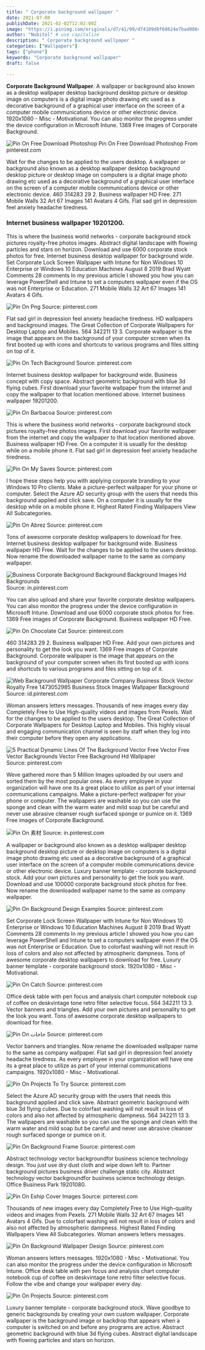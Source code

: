 ```yaml
---
title: " Corporate background wallpaper "
date: 2021-07-08
publishDate: 2021-02-02T12:02:00Z
image: "https://i.pinimg.com/originals/d7/41/09/d74109d8f60624e7bad086c61f3ef562.jpg"
author: "Nubitol" # use capitalize
description: " Corporate background wallpaper "
categories: ["Wallpapers"]
tags: ["phone"]
keywords: "Corporate background wallpaper"
draft: false

---
```



**Corporate Background Wallpaper**. A wallpaper or background also known as a desktop wallpaper desktop background desktop picture or desktop image on computers is a digital image photo drawing etc used as a decorative background of a graphical user interface on the screen of a computer mobile communications device or other electronic device. 1920x1080 - Misc - Motivational. You can also monitor the progress under the device configuration in Microsoft Intune. 1369 Free images of Corporate Background.

![Pin On Free Download Photoshop](https://i.pinimg.com/474x/38/bf/c0/38bfc0a9dfa1ff2cf06cbbf885223092.jpg "Pin On Free Download Photoshop")
Pin On Free Download Photoshop From pinterest.com


Wait for the changes to be applied to the users desktop. A wallpaper or background also known as a desktop wallpaper desktop background desktop picture or desktop image on computers is a digital image photo drawing etc used as a decorative background of a graphical user interface on the screen of a computer mobile communications device or other electronic device. 460 314283 29 2. Business wallpaper HD Free. 271 Mobile Walls 32 Art 67 Images 141 Avatars 4 Gifs. Flat sad girl in depression feel anxiety headache tiredness.

### Internet business wallpaper 19201200.

This is where the business world networks - corporate background stock pictures royalty-free photos images. Abstract digital landscape with flowing particles and stars on horizon. Download and use 6000 corporate stock photos for free. Internet business desktop wallpaper for background wide. Set Corporate Lock Screen Wallpaper with Intune for Non Windows 10 Enterprise or Windows 10 Education Machines August 8 2019 Brad Wyatt Comments 28 comments In my previous article I showed you how you can leverage PowerShell and Intune to set a computers wallpaper even if the OS was not Enterprise or Education. 271 Mobile Walls 32 Art 67 Images 141 Avatars 4 Gifs.


![Pin On Png](https://i.pinimg.com/originals/cb/c5/cc/cbc5ccd771422ab9eaa7a4da6d72223d.jpg "Pin On Png")
Source: pinterest.com

Flat sad girl in depression feel anxiety headache tiredness. HD wallpapers and background images. The Great Collection of Corporate Wallpapers for Desktop Laptop and Mobiles. 564 342211 13 3. Corporate wallpaper is the image that appears on the background of your computer screen when its first booted up with icons and shortcuts to various programs and files sitting on top of it.

![Pin On Tech Background](https://i.pinimg.com/474x/8d/97/0a/8d970a0d004d264c66623503dc0f426a.jpg "Pin On Tech Background")
Source: pinterest.com

Internet business desktop wallpaper for background wide. Business concept with copy space. Abstract geometric background with blue 3d flying cubes. First download your favorite wallpaper from the internet and copy the wallpaper to that location mentioned above. Internet business wallpaper 19201200.

![Pin On Barbacoa](https://i.pinimg.com/736x/c9/e3/5f/c9e35fb8f454d73e87f910058c0b0668.jpg "Pin On Barbacoa")
Source: pinterest.com

This is where the business world networks - corporate background stock pictures royalty-free photos images. First download your favorite wallpaper from the internet and copy the wallpaper to that location mentioned above. Business wallpaper HD Free. On a computer it is usually for the desktop while on a mobile phone it. Flat sad girl in depression feel anxiety headache tiredness.

![Pin On My Saves](https://i.pinimg.com/originals/ad/1e/52/ad1e52e7fb474ffd36d99257b41acc30.jpg "Pin On My Saves")
Source: pinterest.com

I hope these steps help you with applying corporate branding to your Windows 10 Pro clients. Make a picture-perfect wallpaper for your phone or computer. Select the Azure AD security group with the users that needs this background applied and click save. On a computer it is usually for the desktop while on a mobile phone it. Highest Rated Finding Wallpapers View All Subcategories.

![Pin On Abrez](https://i.pinimg.com/originals/31/8a/f5/318af580e1fa9f9c2ddf4114f0a47cfb.jpg "Pin On Abrez")
Source: pinterest.com

Tons of awesome corporate desktop wallpapers to download for free. Internet business desktop wallpaper for background wide. Business wallpaper HD Free. Wait for the changes to be applied to the users desktop. Now rename the downloaded wallpaper name to the same as company wallpaper.

![Business Corporate Background Background Background Images Hd Backgrounds](https://i.pinimg.com/736x/0d/59/1d/0d591d700c751b723cc5ab8f6aa96b14.jpg "Business Corporate Background Background Background Images Hd Backgrounds")
Source: in.pinterest.com

You can also upload and share your favorite corporate desktop wallpapers. You can also monitor the progress under the device configuration in Microsoft Intune. Download and use 6000 corporate stock photos for free. 1369 Free images of Corporate Background. Business wallpaper HD Free.

![Pin On Chocolate Cat](https://i.pinimg.com/originals/df/61/68/df6168f3386420d9d7c2875f78721c3f.jpg "Pin On Chocolate Cat")
Source: pinterest.com

460 314283 29 2. Business wallpaper HD Free. Add your own pictures and personality to get the look you want. 1369 Free images of Corporate Background. Corporate wallpaper is the image that appears on the background of your computer screen when its first booted up with icons and shortcuts to various programs and files sitting on top of it.

![Web Background Wallpaper Corporate Company Business Stock Vector Royalty Free 1473052985 Business Stock Images Wallpaper Background](https://i.pinimg.com/originals/66/8b/53/668b535ed81cb13395636458b9987a4e.png "Web Background Wallpaper Corporate Company Business Stock Vector Royalty Free 1473052985 Business Stock Images Wallpaper Background")
Source: id.pinterest.com

Woman answers letters messages. Thousands of new images every day Completely Free to Use High-quality videos and images from Pexels. Wait for the changes to be applied to the users desktop. The Great Collection of Corporate Wallpapers for Desktop Laptop and Mobiles. This highly visual and engaging communication channel is seen by staff when they log into their computer before they open any applications.

![5 Practical Dynamic Lines Of The Background Vector Free Vector Free Vector Backgrounds Vector Free Background Hd Wallpaper](https://i.pinimg.com/originals/c8/fd/71/c8fd71876fde6c72141362500d85eafd.jpg "5 Practical Dynamic Lines Of The Background Vector Free Vector Free Vector Backgrounds Vector Free Background Hd Wallpaper")
Source: pinterest.com

Weve gathered more than 5 Million Images uploaded by our users and sorted them by the most popular ones. As every employee in your organization will have one its a great place to utilize as part of your internal communications campaigns. Make a picture-perfect wallpaper for your phone or computer. The wallpapers are washable so you can use the sponge and clean with the warm water and mild soap but be careful and never use abrasive cleanser rough surfaced sponge or pumice on it. 1369 Free images of Corporate Background.

![Pin On 素材](https://i.pinimg.com/736x/61/ed/42/61ed420bba9dce39322a354f403fd240.jpg "Pin On 素材")
Source: in.pinterest.com

A wallpaper or background also known as a desktop wallpaper desktop background desktop picture or desktop image on computers is a digital image photo drawing etc used as a decorative background of a graphical user interface on the screen of a computer mobile communications device or other electronic device. Luxury banner template - corporate background stock. Add your own pictures and personality to get the look you want. Download and use 100000 corporate background stock photos for free. Now rename the downloaded wallpaper name to the same as company wallpaper.

![Pin On Background Design Examples](https://i.pinimg.com/originals/48/53/8c/48538ceb9f4f47dac7aa360467a50342.jpg "Pin On Background Design Examples")
Source: pinterest.com

Set Corporate Lock Screen Wallpaper with Intune for Non Windows 10 Enterprise or Windows 10 Education Machines August 8 2019 Brad Wyatt Comments 28 comments In my previous article I showed you how you can leverage PowerShell and Intune to set a computers wallpaper even if the OS was not Enterprise or Education. Due to colorfast washing will not result in loss of colors and also not affected by atmospheric dampness. Tons of awesome corporate desktop wallpapers to download for free. Luxury banner template - corporate background stock. 1920x1080 - Misc - Motivational.

![Pin On Catch](https://i.pinimg.com/originals/8c/c9/f1/8cc9f18fc7fbc8c4fd817d751ca657da.jpg "Pin On Catch")
Source: pinterest.com

Office desk table with pen focus and analysis chart computer notebook cup of coffee on deskvintage tone retro filter selective focus. 564 342211 13 3. Vector banners and triangles. Add your own pictures and personality to get the look you want. Tons of awesome corporate desktop wallpapers to download for free.

![Pin On حاجات](https://i.pinimg.com/originals/18/9d/c6/189dc6b5b6893bc52f78968de3aad7b5.jpg "Pin On حاجات")
Source: pinterest.com

Vector banners and triangles. Now rename the downloaded wallpaper name to the same as company wallpaper. Flat sad girl in depression feel anxiety headache tiredness. As every employee in your organization will have one its a great place to utilize as part of your internal communications campaigns. 1920x1080 - Misc - Motivational.

![Pin On Projects To Try](https://i.pinimg.com/originals/57/03/09/5703095b337563e7ad24dcdf69dc5972.jpg "Pin On Projects To Try")
Source: pinterest.com

Select the Azure AD security group with the users that needs this background applied and click save. Abstract geometric background with blue 3d flying cubes. Due to colorfast washing will not result in loss of colors and also not affected by atmospheric dampness. 564 342211 13 3. The wallpapers are washable so you can use the sponge and clean with the warm water and mild soap but be careful and never use abrasive cleanser rough surfaced sponge or pumice on it.

![Pin On Background Frame](https://i.pinimg.com/originals/96/65/7f/96657f382a7c8a19aba98c562df4e16d.jpg "Pin On Background Frame")
Source: pinterest.com

Abstract technology vector backgroundfor business science technology design. You just use dry dust cloth and wipe down left to. Partner background pictures business driver challenge static city. Abstract technology vector backgroundfor business science technology design. Office Business Park 19201080.

![Pin On Eship Cover Images](https://i.pinimg.com/originals/c8/e8/68/c8e86819bd6a5e9ea1a641974ad4ec73.jpg "Pin On Eship Cover Images")
Source: pinterest.com

Thousands of new images every day Completely Free to Use High-quality videos and images from Pexels. 271 Mobile Walls 32 Art 67 Images 141 Avatars 4 Gifs. Due to colorfast washing will not result in loss of colors and also not affected by atmospheric dampness. Highest Rated Finding Wallpapers View All Subcategories. Woman answers letters messages.

![Pin On Background Wallpaper Design](https://i.pinimg.com/originals/5d/fe/50/5dfe509a683237d7006890dde1c23f73.png "Pin On Background Wallpaper Design")
Source: pinterest.com

Woman answers letters messages. 1920x1080 - Misc - Motivational. You can also monitor the progress under the device configuration in Microsoft Intune. Office desk table with pen focus and analysis chart computer notebook cup of coffee on deskvintage tone retro filter selective focus. Follow the vibe and change your wallpaper every day.

![Pin On Projects](https://i.pinimg.com/originals/d7/41/09/d74109d8f60624e7bad086c61f3ef562.jpg "Pin On Projects")
Source: pinterest.com

Luxury banner template - corporate background stock. Wave goodbye to generic backgrounds by creating your own custom wallpaper. Corporate wallpaper is the background image or backdrop that appears when a computer is switched on and before any programs are active. Abstract geometric background with blue 3d flying cubes. Abstract digital landscape with flowing particles and stars on horizon.

